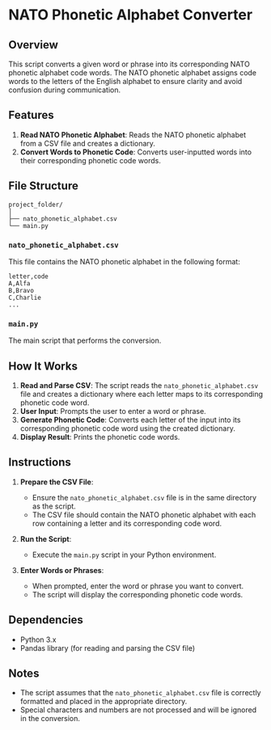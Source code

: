 # NATO Phonetic Alphabet Converter

## Overview
This script converts a given word or phrase into its corresponding NATO phonetic alphabet code words. The NATO phonetic alphabet assigns code words to the letters of the English alphabet to ensure clarity and avoid confusion during communication.

## Features
1. **Read NATO Phonetic Alphabet**: Reads the NATO phonetic alphabet from a CSV file and creates a dictionary.
2. **Convert Words to Phonetic Code**: Converts user-inputted words into their corresponding phonetic code words.

## File Structure
```
project_folder/
│
├── nato_phonetic_alphabet.csv
└── main.py
```

### `nato_phonetic_alphabet.csv`
This file contains the NATO phonetic alphabet in the following format:
```
letter,code
A,Alfa
B,Bravo
C,Charlie
...
```

### `main.py`
The main script that performs the conversion.

## How It Works
1. **Read and Parse CSV**: The script reads the `nato_phonetic_alphabet.csv` file and creates a dictionary where each letter maps to its corresponding phonetic code word.
2. **User Input**: Prompts the user to enter a word or phrase.
3. **Generate Phonetic Code**: Converts each letter of the input into its corresponding phonetic code word using the created dictionary.
4. **Display Result**: Prints the phonetic code words.

## Instructions

1. **Prepare the CSV File**:
   - Ensure the `nato_phonetic_alphabet.csv` file is in the same directory as the script.
   - The CSV file should contain the NATO phonetic alphabet with each row containing a letter and its corresponding code word.

2. **Run the Script**:
   - Execute the `main.py` script in your Python environment.

3. **Enter Words or Phrases**:
   - When prompted, enter the word or phrase you want to convert.
   - The script will display the corresponding phonetic code words.

## Dependencies
- Python 3.x
- Pandas library (for reading and parsing the CSV file)

## Notes
- The script assumes that the `nato_phonetic_alphabet.csv` file is correctly formatted and placed in the appropriate directory.
- Special characters and numbers are not processed and will be ignored in the conversion.